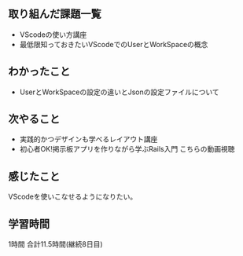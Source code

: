 ## 取り組んだ課題一覧
- VScodeの使い方講座
- 最低限知っておきたいVScodeでのUserとWorkSpaceの概念
## わかったこと
- UserとWorkSpaceの設定の違いとJsonの設定ファイルについて
## 次やること
- 実践的かつデザインも学べるレイアウト講座
- 初心者OK!掲示板アプリを作りながら学ぶRails入門
こちらの動画視聴
## 感じたこと
VScodeを使いこなせるようになりたい。
## 学習時間
1時間
合計11.5時間(継続8日目)
